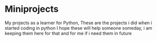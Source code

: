 # Miniprojects
My projects as a learner for Python,
These are the projects i did when i started coding in python
I hope these will help someone someday, i am keeping them here for that and for me if i need them in future
